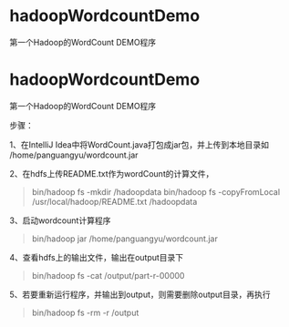 # hadoopWordcountDemo
第一个Hadoop的WordCount DEMO程序
# hadoopWordcountDemo
第一个Hadoop的WordCount DEMO程序

步骤：

1、在IntelliJ Idea中将WordCount.java打包成jar包，并上传到本地目录如 /home/panguangyu/wordcount.jar

2、在hdfs上传README.txt作为wordCount的计算文件，

> bin/hadoop fs -mkdir /hadoopdata
> bin/hadoop fs -copyFromLocal /usr/local/hadoop/README.txt /hadoopdata

3、启动wordcount计算程序

> bin/hadoop jar /home/panguangyu/wordcount.jar

4、查看hdfs上的输出文件，输出在output目录下

> bin/hadoop fs -cat /output/part-r-00000

5、若要重新运行程序，并输出到output，则需要删除output目录，再执行

> bin/hadoop fs -rm -r /output
